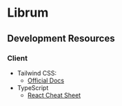 # Librum

## Development Resources

### Client

- Tailwind CSS:
  - [Official Docs](https://tailwindcss.com/docs/installation)
- TypeScript
  - [React Cheat Sheet](https://github.com/typescript-cheatsheets/react)
